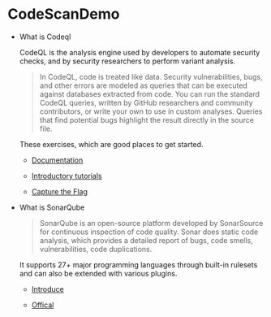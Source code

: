 # CodeScanDemo

- What is Codeql

  CodeQL is the analysis engine used by developers to automate security checks, and by security researchers to perform variant analysis.

  >  In CodeQL, code is treated like data. Security vulnerabilities, bugs, and other errors are modeled as queries that can be executed against databases extracted from code. You can run the standard CodeQL queries, written by GitHub researchers and community contributors, or write your own to use in custom analyses. Queries that find potential bugs highlight the result directly in the source file.
  
  These exercises, which are good places to get started.
  
  - [Documentation](https://codeql.github.com/docs/codeql-overview/about-codeql/)
  
  - [Introductory tutorials](https://codeql.github.com/docs/writing-codeql-queries/ql-tutorials/)
  
  - [Capture the Flag](https://securitylab.github.com/ctf/)
  

  
- What is SonarQube

  > SonarQube is an open-source platform developed by SonarSource for continuous inspection of code quality. Sonar does static code analysis, which provides a detailed report of bugs, code smells, vulnerabilities, code duplications.

  It supports 27+ major programming languages through built-in rulesets and can also be extended with various plugins.
  
  - [Introduce](https://www.loginradius.com/blog/engineering/sonarqube/)
  
  - [Offical](https://www.sonarqube.org/)
